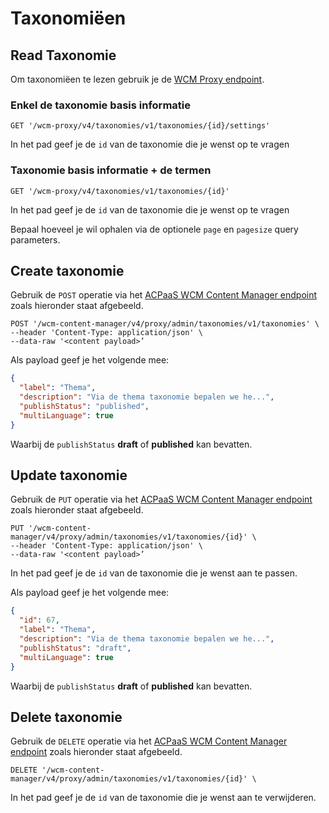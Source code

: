 # Taxonomiëen

## Read Taxonomie 

Om taxonomiëen te lezen gebruik je de  [WCM Proxy endpoint](/wcmv4/content/endpoint-proxy).

### Enkel de taxonomie basis informatie
```shell
GET '/wcm-proxy/v4/taxonomies/v1/taxonomies/{id}/settings'
```

In het pad geef je de `id` van de taxonomie die je wenst op te vragen

### Taxonomie basis informatie + de termen 

```shell
GET '/wcm-proxy/v4/taxonomies/v1/taxonomies/{id}'
```

In het pad geef je de `id` van de taxonomie die je wenst op te vragen

Bepaal hoeveel je wil ophalen via de optionele `page` en `pagesize` query parameters.

## Create taxonomie

Gebruik de `POST` operatie via het [ACPaaS WCM Content Manager endpoint](/wcmv4/content/endpoint-content-manager) zoals hieronder staat afgebeeld.

```shell
POST '/wcm-content-manager/v4/proxy/admin/taxonomies/v1/taxonomies' \
--header 'Content-Type: application/json' \
--data-raw '<content payload>’
```

Als payload geef je het volgende mee: 

```json
{
  "label": "Thema",
  "description": "Via de thema taxonomie bepalen we he...",
  "publishStatus": "published",
  "multiLanguage": true
}
```

Waarbij de `publishStatus` **draft** of **published** kan bevatten.

## Update taxonomie

Gebruik de `PUT` operatie via het [ACPaaS WCM Content Manager endpoint](/wcmv4/content/endpoint-content-manager) zoals hieronder staat afgebeeld.

```shell
PUT '/wcm-content-manager/v4/proxy/admin/taxonomies/v1/taxonomies/{id}' \
--header 'Content-Type: application/json' \
--data-raw '<content payload>’
```

In het pad geef je de `id` van de taxonomie die je wenst aan te passen.

Als payload geef je het volgende mee: 

```json
{
  "id": 67,
  "label": "Thema",
  "description": "Via de thema taxonomie bepalen we he...",
  "publishStatus": "draft",
  "multiLanguage": true
}
```

Waarbij de `publishStatus` **draft** of **published** kan bevatten.

## Delete taxonomie

Gebruik de `DELETE` operatie via het [ACPaaS WCM Content Manager endpoint](/wcmv4/content/endpoint-content-manager) zoals hieronder staat afgebeeld.

```shell
DELETE '/wcm-content-manager/v4/proxy/admin/taxonomies/v1/taxonomies/{id}' \
```

In het pad geef je de `id` van de taxonomie die je wenst aan te verwijderen.